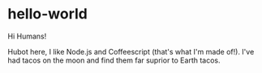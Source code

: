 # hello-world

Hi Humans!

Hubot here, I like Node.js and Coffeescript (that's what I'm made of!).
I've had tacos on the moon and find them far suprior to Earth tacos.
